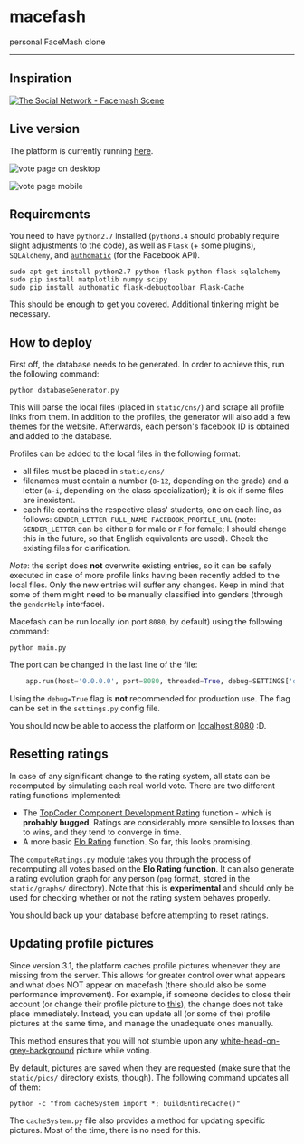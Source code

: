# macefash
personal FaceMash clone

<hr>

## Inspiration
[![The Social Network - Facemash Scene](http://img.youtube.com/vi/VSKoVsHs_Ko/0.jpg)](https://www.youtube.com/watch?v=VSKoVsHs_Ko)

## Live version
The platform is currently running [here](http://macefash.ngrok.io/).

![vote page on desktop](https://raw.githubusercontent.com/harababurel/macefash/master/static/img/screens/vote_cyborg_no_ip.png)

![vote page mobile](https://raw.githubusercontent.com/harababurel/macefash/master/static/img/screens/iphone_6_6plus.png)

## Requirements
You need to have `python2.7` installed (`python3.4` should probably require slight adjustments to the code), as well as `Flask` (+ some plugins), `SQLAlchemy`, and [`authomatic`](http://peterhudec.github.io/authomatic/) (for the Facebook API).

```console
sudo apt-get install python2.7 python-flask python-flask-sqlalchemy
sudo pip install matplotlib numpy scipy
sudo pip install authomatic flask-debugtoolbar Flask-Cache
```

This should be enough to get you covered. Additional tinkering might be necessary.

## How to deploy
First off, the database needs to be generated. In order to achieve this, run the following command:
```console
python databaseGenerator.py
```
This will parse the local files (placed in `static/cns/`) and scrape all profile links from them. In addition to the profiles, the generator will also add a few themes for the website. Afterwards, each person's facebook ID is obtained and added to the database.

Profiles can be added to the local files in the following format:
* all files must be placed in `static/cns/`
* filenames must contain a number (`8-12`, depending on the grade) and a letter (`a-i`, depending on the class specialization); it is ok if some files are inexistent.
* each file contains the respective class' students, one on each line, as follows:
`GENDER_LETTER FULL_NAME FACEBOOK_PROFILE_URL` (note: `GENDER_LETTER` can be either `B` for male or `F` for female; I should change this in the future, so that English equivalents are used).
Check the existing files for clarification.

*Note*: the script does **not** overwrite existing entries, so it can be safely executed in case of more profile links having been recently added to the local files. Only the new entries will suffer any changes. Keep in mind that some of them might need to be manually classified into genders (through the `genderHelp` interface).

Macefash can be run locally (on port `8080`, by default) using the following command:
```console
python main.py
```

The port can be changed in the last line of the file:
```python
    app.run(host='0.0.0.0', port=8080, threaded=True, debug=SETTINGS['debug'])
```
Using the `debug=True` flag is **not** recommended for production use. The flag can be set in the `settings.py` config file.

You should now be able to access the platform on [localhost:8080](http://localhost:8080) :D.

## Resetting ratings
In case of any significant change to the rating system, all stats can be recomputed by simulating each real world vote.
There are two different rating functions implemented:
* The [TopCoder Component Development Rating](http://apps.topcoder.com/wiki/display/tc/Component+Development+Ratings) function - which is **probably bugged**. Ratings are considerably more sensible to losses than to wins, and they tend to converge in time.
* A more basic [Elo Rating](http://en.wikipedia.org/wiki/Elo_rating_system) function. So far, this looks promising.

The `computeRatings.py` module takes you through the process of recomputing all votes based on the **Elo Rating function**.
It can also generate a rating evolution graph for any person (`png` format, stored in the `static/graphs/` directory). Note that this is **experimental** and should only be used for checking whether or not the rating system behaves properly.

You should back up your database before attempting to reset ratings.

## Updating profile pictures

Since version 3.1, the platform caches profile pictures whenever they are missing from the server. This allows for greater control over what appears and what does NOT appear on macefash (there should also be some performance improvement). For example, if someone decides to close their account (or change their profile picture to [this](http://theimpersonals.com/wp-content/uploads/2013/01/lionel-richie-you-are.jpg)), the change does not take place immediately. Instead, you can update all (or some of the) profile pictures at the same time, and manage the unadequate ones manually.

This method ensures that you will not stumble upon any [white-head-on-grey-background](https://s-media-cache-ak0.pinimg.com/736x/0d/36/e7/0d36e7a476b06333d9fe9960572b66b9.jpg) picture while voting.

By default, pictures are saved when they are requested (make sure that the `static/pics/` directory exists, though). The following command updates all of them:
```console
python -c "from cacheSystem import *; buildEntireCache()"
```

The `cacheSystem.py` file also provides a method for updating specific pictures. Most of the time, there is no need for this.
